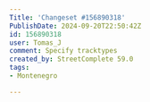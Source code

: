 ```yaml
---
Title: 'Changeset #156890318'
PublishDate: 2024-09-20T22:50:42Z
id: 156890318
user: Tomas_J
comment: Specify tracktypes
created_by: StreetComplete 59.0
tags:
- Montenegro

---
```

